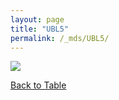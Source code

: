 ```yaml
---
layout: page
title: "UBL5"
permalink: /_mds/UBL5/
---
```


![](../../algns0/5HSAA116393_aln_report.png?raw=true)

[Back to Table](../../display)